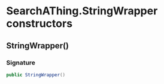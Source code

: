 # SearchAThing.StringWrapper constructors
## StringWrapper()
### Signature
```csharp
public StringWrapper()
```
